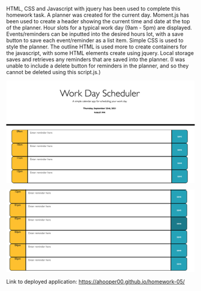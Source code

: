HTML, CSS and Javascript with jquery has been used to complete this homework task.
A planner was created for the current day.
Moment.js has been used to create a header showing the current time and date at the top of the planner.
Hour slots for a typical work day (9am - 5pm) are displayed. 
Events/reminders can be inputted into the desired hours lot, with a save button to save each event/reminder as a list item.
Simple CSS is used to style the planner.
The outline HTML is used more to create containers for the javascript, with some HTML elements create using jquery.
Local storage saves and retrieves any reminders that are saved into the planner.
(I was unable to include a delete button for reminders in the planner, and so they cannot be deleted using this script.js.)

![Screenshot-of-calendar](./calendar-screenshot-1.png)

![Second-screenshot-of-calendar](./calendar-screenshot-2.png)

Link to deployed application: https://ahooper00.github.io/homework-05/